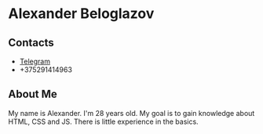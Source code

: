 # Alexander Beloglazov

## Contacts <br>
* [Telegram](https://t.me/AlexWhiteEye)
* +375291414963

## About Me

My name is Alexander. I'm 28 years old. My goal is to gain knowledge about HTML, CSS and JS. There is little experience in the basics.